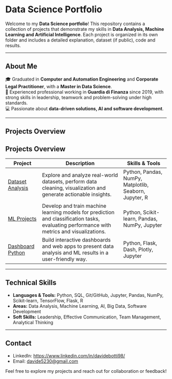 # Data Science Portfolio

Welcome to my **Data Science portfolio**! This repository contains a collection of projects that demonstrate my skills in **Data Analysis, Machine Learning and Artificial Intelligence**. Each project is organized in its own folder and includes a detailed explanation, dataset (if public), code and results.

---

## About Me
🎓 Graduated in **Computer and Automation Engineering** and **Corporate Legal Practitioner**, with a **Master in Data Science**.  
💼 Experienced professional working in **Guardia di Finanza** since 2019, with strong skills in leadership, teamwork and problem-solving under high standards.  
💻 Passionate about **data-driven solutions, AI and software development**.

---

## Projects Overview

## Projects Overview

| Project | Description | Skills & Tools |
|---------|-------------|----------------|
| [Dataset Analysis](link) | Explore and analyze real-world datasets, perform data cleaning, visualization and generate actionable insights. | Python, Pandas, NumPy, Matplotlib, Seaborn, Jupyter, R |
| [ML Projects](link) | Develop and train machine learning models for prediction and classification tasks, evaluating performance with metrics and visualizations. | Python, Scikit-learn, Pandas, NumPy, Jupyter |
| [Dashboard Python](link) | Build interactive dashboards and web apps to present data analysis and ML results in a user-friendly way. | Python, Flask, Dash, Plotly, Jupyter |

---

## Technical Skills
- **Languages & Tools:** Python, SQL, Git/GitHub, Jupyter, Pandas, NumPy, Scikit-learn, TensorFlow, Flask, R  
- **Areas:** Data Analysis, Machine Learning, AI, Big Data, Software Development  
- **Soft Skills:** Leadership, Effective Communication, Team Management, Analytical Thinking

---

## Contact
- LinkedIn: https://www.linkedin.com/in/davidebotti98/ 
- Email: davide5230@gmail.com

Feel free to explore my projects and reach out for collaboration or feedback!
